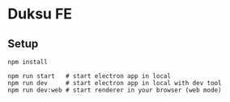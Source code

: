# Duksu FE

## Setup

```
npm install
```

```
npm run start   # start electron app in local
npm run dev     # start electron app in local with dev tool
npm run dev:web # start renderer in your browser (web mode)
```